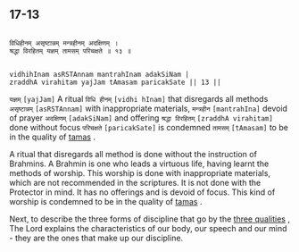 ## 17-13


```shloka-sa

विधिहीनम् असृष्टान्नम् मन्त्रहीनम् अदक्षिणम् ।
श्रद्धा विरहितम् यज्ञम् तामसम् परिचक्षते ॥ १३ ॥

```
```shloka-sa-hk

vidhihInam asRSTAnnam mantrahInam adakSiNam |
zraddhA virahitam yajJam tAmasam paricakSate || 13 ||

```
`यज्ञम्` `[yajJam]` A ritual `विधि हीनम्` `[vidhi hInam]` that disregards all methods `असृष्टान्नम्` `[asRSTAnnam]` with inappropriate materials, `मन्त्रहीन` `[mantrahIna]` devoid of prayer `अदक्षिणम्` `[adakSiNam]` and offering `श्रद्धा विरहितम्` `[zraddhA virahitam]` done without focus `परिचक्षते` `[paricakSate]` is condemned `तामसम्` `[tAmasam]` to be in the quality of 
[tamas](tamas)
.



A ritual that disregards all method is done without the instruction of Brahmins. A Brahmin is one who leads a virtuous life, having learnt the methods of worship. This worship is done with inappropriate materials, which are not recommended in the scriptures. It is not done with the Protector in mind. It has no offerings and is devoid of focus. This kind of worship is condemned to be in the quality of 
[tamas](tamas)
.

Next, to describe the three forms of discipline that go by the 
[three qualities](satva_rajas_tamas_effects)
, The Lord explains the characteristics of our body, our speech and our mind - they are the ones that make up our discipline.





